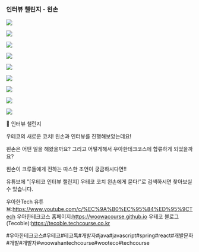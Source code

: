 ### 인터뷰 챌린지 - 왼손

![](001.png)

![](002.png)

![](003.png)

![](004.png)

![](005.png)

![](006.png)

![](007.png)

![](008.png)

![](009.png)

📮 인터뷰 챌린지

우테코의 새로운 코치! 왼손과 인터뷰를 진행해보았는데요!

왼손은 어떤 일을 해왔을까요? 그리고 어떻게해서 우아한테크코스에 합류하게 되었을까요?

왼손이 크루들에게 전하는 따스한 조언이 궁금하시다면!!

유튜브에 "[우테코 인터뷰 챌린지] 우테코 코치 왼손에게 묻다!"로 검색하시면 찾아보실 수 있습니다.

우아한Tech 유튜브:https://www.youtube.com/c/%EC%9A%B0%EC%95%84%ED%95%9CTech
우아한테크코스 홈페이지:https://woowacourse.github.io
우테코 블로그(Tecoble):https://tecoble.techcourse.co.kr

#우아한테크코스#우테코#테코톡#개발자#java#javascript#spring#react#개발문화#개발#개발자#woowahantechcourse#wooteco#techcourse
